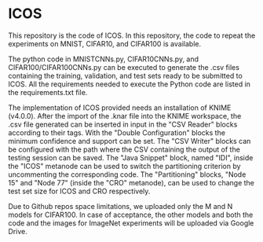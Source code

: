 # ICOS
This repository is the code of ICOS.
In this repository, the code to repeat the experiments on MNIST, CIFAR10, and CIFAR100 is available.

The python code in MNISTCNNs.py, CIFAR10CNNs.py, and CIFAR100/CIFAR100CNNs.py can be executed to generate the .csv files containing the training, validation, and test sets ready to be submitted to ICOS. All the requirements needed to execute the Python code are listed in the requirements.txt file.

The implementation of ICOS provided needs an installation of KNIME (v4.0.0).
After the import of the .knar file into the KNIME workspace, the .csv file generated can be inserted in input in the "CSV Reader" blocks according to their tags.
With the "Double Configuration" blocks the minimum confidence and support can be set.
The "CSV Writer" blocks can be configured with the path where the CSV containing the output of the testing session can be saved.
The "Java Snippet" block, named "IDI", inside the "ICOS" metanode can be used to switch the partitioning criterion by uncommenting the corresponding code.
The "Partitioning" blocks, "Node 15" and "Node 77" (inside the "CRO" metanode), can be used to change the test set size for ICOS and CRO respectively. 

Due to Github repos space limitations, we uploaded only the M and N models for CIFAR100.
In case of acceptance, the other models and both the code and the images for ImageNet experiments will be uploaded via Google Drive.
